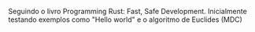 Seguindo o livro Programming Rust: Fast, Safe Development. Inicialmente testando exemplos como "Hello world" e o algoritmo de Euclides (MDC)

